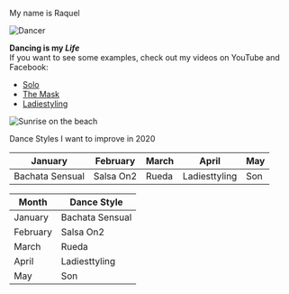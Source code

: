 My name is Raquel

![Dancer](https://images.unsplash.com/photo-1547153760-18fc86324498?ixlib=rb-1.2.1&ixid=eyJhcHBfaWQiOjEyMDd9&auto=format&fit=crop&w=500&q=60)


**Dancing is my _Life_**  
If you want to see some examples, check out my videos on YouTube and Facebook:

* [Solo](https://www.youtube.com/watch?v=GoI6MmCvV3E)
* [The Mask](https://www.youtube.com/watch?v=3LdExQE6AZk)
* [Ladiestyling](https://www.facebook.com/anarr18/videos/1386691668773/)

![Sunrise on the beach](https://images.unsplash.com/photo-1507525428034-b723cf961d3e?ixlib=rb-1.2.1&ixid=eyJhcHBfaWQiOjEyMDd9&auto=format&fit=crop&w=1353&q=80)


Dance Styles I want to improve in 2020

January | February | March | April | May
--------|----------|--------|-------|-----
Bachata Sensual | Salsa On2 | Rueda | Ladiesttyling | Son


Month | Dance Style
---------|---------
January|Bachata Sensual 
February|Salsa On2
March|Rueda
April|Ladiesttyling
May|Son
